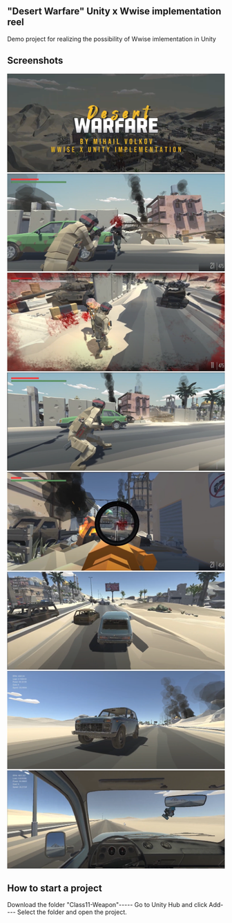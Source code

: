 ## "Desert Warfare" Unity x Wwise implementation reel
Demo project for realizing the possibility of Wwise imlementation in Unity

## Screenshots
![Untitled](Readme/IMG_01.png)
![Untitled](Readme/IMG_02.png)
![Untitled](Readme/IMG_03.png)
![Untitled](Readme/IMG_04.png)
![Untitled](Readme/IMG_05.png)
![Untitled](Readme/IMG_06.png)
![Untitled](Readme/IMG_07.png)
![Untitled](Readme/IMG_08.png)

## How to start a project
Download the folder "Class11-Weapon"----- Go to Unity Hub and click Add---- Select the folder and open the project.
